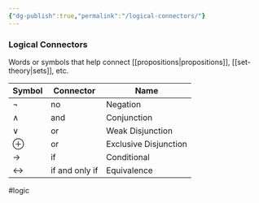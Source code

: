 ```yaml
---
{"dg-publish":true,"permalink":"/logical-connectors/"}
---
```


### Logical Connectors
Words or symbols that help connect [[propositions|propositions]], [[set-theory|sets]], etc.

| Symbol            | Connector      | Name                  |
| ----------------- | -------------- | --------------------- |
| $\neg$            | no             | Negation              |
| $\wedge$          | and            | Conjunction           |
| $\lor$            | or             | Weak Disjunction      |
| $\oplus$          | or             | Exclusive Disjunction |
| $\to$             | if             | Conditional           |
| $\leftrightarrow$ | if and only if | Equivalence           |

#logic 
